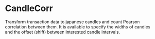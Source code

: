 # CandleCorr

Transform transaction data to japanese candles and count Pearson correlation between them. It is available to specify the widths of candles and the offset (shift) between interested candle intervals.
